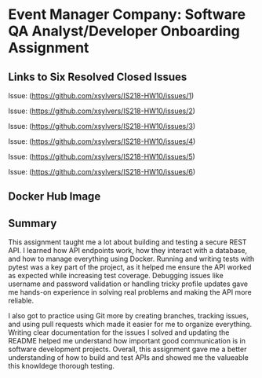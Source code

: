 # Event Manager Company: Software QA Analyst/Developer Onboarding Assignment

## Links to Six Resolved Closed Issues
Issue: (https://github.com/xsylvers/IS218-HW10/issues/1)

Issue: (https://github.com/xsylvers/IS218-HW10/issues/2)

Issue: (https://github.com/xsylvers/IS218-HW10/issues/3)

Issue: (https://github.com/xsylvers/IS218-HW10/issues/4)

Issue: (https://github.com/xsylvers/IS218-HW10/issues/5)

Issue: (https://github.com/xsylvers/IS218-HW10/issues/6)

## Docker Hub Image 

## Summary

This assignment taught me a lot about building and testing a secure REST API. I learned how API endpoints work, how they interact with a database, and how to manage everything using Docker. Running and writing tests with pytest was a key part of the project, as it helped me ensure the API worked as expected while increasing test coverage. Debugging issues like username and password validation or handling tricky profile updates gave me hands-on experience in solving real problems and making the API more reliable.

I also got to practice using Git more by creating branches, tracking issues, and using pull requests which made it easier for me to organize everything. Writing clear documentation for the issues I solved and updating the README helped me understand how important good communication is in software development projects. Overall, this assignment gave me a better understanding of how to build and test APIs and showed me the valueable this knowldege thorough testing.



